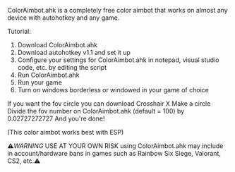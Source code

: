 ColorAimbot.ahk is a completely free color aimbot that works on almost any device with autohotkey and any game.

Tutorial:
  1. Download ColorAimbot.ahk
  2. Download autohotkey v1.1 and set it up
  3. Configure your settings for ColorAimbot.ahk in notepad, visual studio code, etc. by editing the script
  5. Run ColorAimbot.ahk
  6. Run your game
  7. Turn on windows borderless or windowed in your game of choice

If you want the fov circle you can download Crosshair X
Make a circle
Divide the fov number on ColorAimbot.ahk (default = 100) by 0.02727272727
And you're done!

(This color aimbot works best with ESP)

⚠*WARNING* USE AT YOUR OWN RISK using ColorAimbot.ahk may include in account/hardware bans in games such as Rainbow Six Siege, Valorant, CS2, etc.⚠
